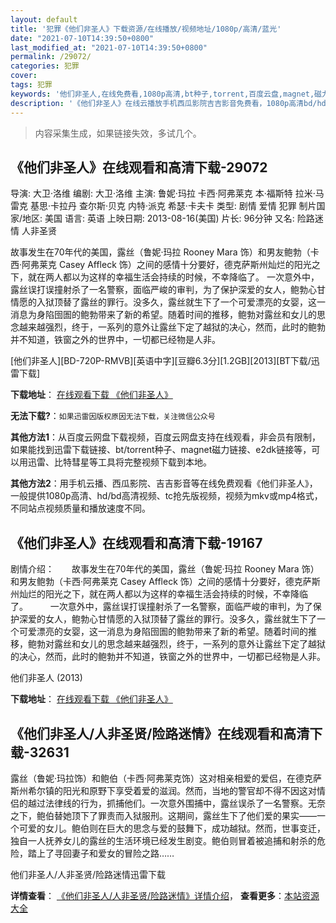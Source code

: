 ```yaml
---
layout: default
title: '犯罪《他们非圣人》下载资源/在线播放/视频地址/1080p/高清/蓝光'
date: "2021-07-10T14:39:50+0800"
last_modified_at: "2021-07-10T14:39:50+0800"
permalink: /29072/
categories: 犯罪
cover:
tags: 犯罪
keywords: '他们非圣人,在线免费看,1080p高清,bt种子,torrent,百度云盘,magnet,磁力链,迅雷下载资源'
description: '《他们非圣人》在线云播放手机西瓜影院吉吉影音免费看，1080p高清bd/hd未删减完整版和tc抢先枪版，mkv/mp4格式，附带bt/torrent种子、magnet/磁力链、百度云盘、网盘资源迅雷下载链接'
---
```


>内容采集生成，如果链接失效，多试几个。


## 《他们非圣人》在线观看和高清下载-29072

导演: 大卫·洛维 编剧: 大卫·洛维 主演: 鲁妮·玛拉 卡西·阿弗莱克 本·福斯特 拉米·马雷克 基思·卡拉丹 查尔斯·贝克 内特·派克 希瑟·卡夫卡 类型: 剧情 爱情 犯罪 制片国家/地区: 美国 语言: 英语 上映日期: 2013-08-16(美国) 片长: 96分钟 又名: 险路迷情 人非圣贤

故事发生在70年代的美国，露丝（鲁妮·玛拉 Rooney Mara 饰）和男友鲍勃（卡西·阿弗莱克 Casey Affleck 饰）之间的感情十分要好，德克萨斯州灿烂的阳光之下，就在两人都以为这样的幸福生活会持续的时候，不幸降临了。 一次意外中，露丝误打误撞射杀了一名警察，面临严峻的审判，为了保护深爱的女人，鲍勃心甘情愿的入狱顶替了露丝的罪行。没多久，露丝就生下了一个可爱漂亮的女婴，这一消息为身陷囹圄的鲍勃带来了新的希望。随着时间的推移，鲍勃对露丝和女儿的思念越来越强烈，终于，一系列的意外让露丝下定了越狱的决心，然而，此时的鲍勃并不知道，铁窗之外的世界中，一切都已经物是人非。


[他们非圣人][BD-720P-RMVB][英语中字][豆瓣6.3分][1.2GB][2013][BT下载/迅雷下载]

**下载地址**： [在线观看下载 《他们非圣人》](https://www.btdx8.com/torrent/aint_them_bodies_saints_2013.html) 


**无法下载?**：`如果迅雷因版权原因无法下载，关注微信公众号 `

**其他方法1**：从百度云网盘下载视频，百度云网盘支持在线观看，非会员有限制，如果能找到迅雷下载链接、bt/torrent种子、magnet磁力链接、e2dk链接等，可以用迅雷、比特彗星等工具将完整视频下载到本地。

**其他方法2**：用手机云播、西瓜影院、吉吉影音等在线免费观看《他们非圣人》，一般提供1080p高清、hd/bd高清视频、tc抢先版视频，视频为mkv或mp4格式，不同站点视频质量和播放速度不同。


## 《他们非圣人》在线观看和高清下载-19167

剧情介绍：　　故事发生在70年代的美国，露丝（鲁妮·玛拉 Rooney Mara 饰）和男友鲍勃（卡西·阿弗莱克 Casey Affleck 饰）之间的感情十分要好，德克萨斯州灿烂的阳光之下，就在两人都以为这样的幸福生活会持续的时候，不幸降临了。  　　一次意外中，露丝误打误撞射杀了一名警察，面临严峻的审判，为了保护深爱的女人，鲍勃心甘情愿的入狱顶替了露丝的罪行。没多久，露丝就生下了一个可爱漂亮的女婴，这一消息为身陷囹圄的鲍勃带来了新的希望。随着时间的推移，鲍勃对露丝和女儿的思念越来越强烈，终于，一系列的意外让露丝下定了越狱的决心，然而，此时的鲍勃并不知道，铁窗之外的世界中，一切都已经物是人非。


他们非圣人 (2013)

**下载地址**： [在线观看下载 《他们非圣人》](https://www.btbtdy.me/btdy/dy2507.html) 


## 《他们非圣人/人非圣贤/险路迷情》在线观看和高清下载-32631

露丝（鲁妮&middot;玛拉饰）和鲍伯（卡西·阿弗莱克饰）这对相亲相爱的爱侣，在德克萨斯州希尔镇的阳光和原野下享受着爱的滋润。然而，当地的警官却不得不因这对情侣的越过法律线的行为，抓捕他们。一次意外围捕中，露丝误杀了一名警察。无奈之下，鲍伯替她顶下了罪责而入狱服刑。这期间，露丝生下了他们爱的果实——一个可爱的女儿。鲍伯则在巨大的思念与爱的鼓舞下，成功越狱。然而，世事变迁，独自一人抚养女儿的露丝的生活环境已经发生剧变。鲍伯则冒着被追捕和射杀的危险，踏上了寻回妻子和爱女的冒险之路&hellip;…


他们非圣人/人非圣贤/险路迷情迅雷下载

**详情查看**： [《他们非圣人/人非圣贤/险路迷情》详情介绍](/movie/32631/)， **查看更多**：[本站资源大全](/movie/t/all/)

